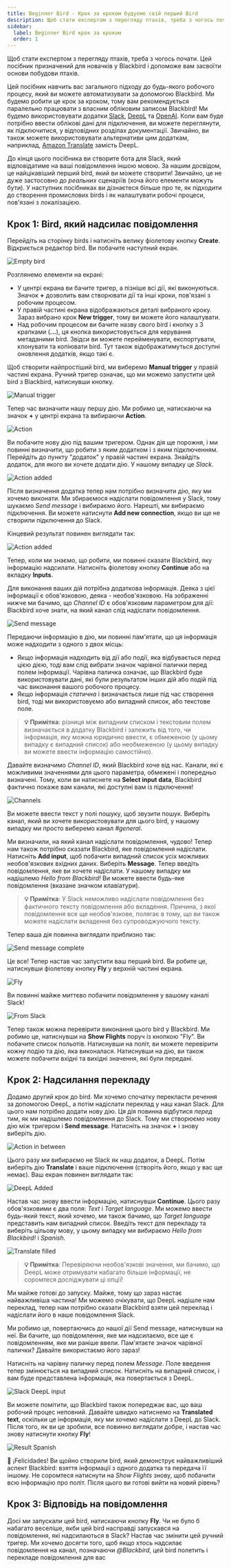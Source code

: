 ```yaml
---
title: Beginner Bird - Крок за кроком будуємо свій перший Bird
description: Щоб стати експертом з перегляду птахів, треба з чогось почати. Цей посібник призначений для новачків у Blackbird і допоможе вам засвоїти основи побудови птахів.
sidebar:
  label: Beginner Bird крок за кроком
  order: 1
---
```


Щоб стати експертом з перегляду птахів, треба з чогось почати. Цей посібник призначений для новачків у Blackbird і допоможе вам засвоїти основи побудови птахів.

Цей посібник навчить вас загального підходу до будь-якого робочого процесу, який ви можете автоматизувати за допомогою Blackbird. Ми будемо робити це крок за кроком, тому вам рекомендується паралельно працювати з власним обліковим записом Blackbird! Ми будемо використовувати додатки [Slack](/blackbird-docs/apps/slack), [DeepL](/blackbird-docs/apps/deepl) та [OpenAI](/blackbird-docs/apps/openai). Коли вам буде потрібно ввести облікові дані для підключення, ви можете переглянути, як підключитися, у відповідних розділах документації. Звичайно, ви також можете використовувати альтернативи цим додаткам, наприклад, [Amazon Translate](/blackbird-docs/apps/amazon-translate) замість DeepL.

До кінця цього посібника ви створите бота для Slack, який відповідатиме на ваші повідомлення іншою мовою. За нашим досвідом, це найцікавіший перший bird, який ви можете створити! Звичайно, це не дуже застосовно до _реальних_ сценаріїв (хоча його елементи можуть бути). У наступних посібниках ви дізнаєтеся більше про те, як підходити до створення промислових birds і як налаштувати робочі процеси, пов'язані з локалізацією.

## Крок 1: Bird, який надсилає повідомлення

Перейдіть на сторінку birds і натисніть велику фіолетову кнопку **Create**. Відкриється редактор bird. Ви побачите наступний екран.

![Empty bird](../../../../assets/guides/beginner-bird/empty.png)

Розглянемо елементи на екрані:

- У центрі екрана ви бачите тригер, а пізніше всі дії, які виконуються. Значок **+** дозволить вам створювати дії та інші кроки, пов'язані з робочим процесом.
- У правій частині екрана відображаються деталі вибраного кроку. Зараз вибрано крок **New trigger**, тому ви можете його налаштувати.
- Над робочим процесом ви бачите назву свого bird і кнопку з 3 крапками (**...**), ця кнопка використовується для керування метаданими bird. Звідси ви можете перейменувати, експортувати, клонувати та копіювати bird. Тут також відображатимуться доступні оновлення додатків, якщо такі є.

Щоб створити найпростіший bird, ми виберемо **Manual trigger** у правій частині екрана. Ручний тригер означає, що ми можемо запустити цей bird з Blackbird, натиснувши кнопку.

![Manual trigger](../../../../assets/guides/beginner-bird/manual_trigger.png)

Тепер час визначити нашу першу дію. Ми робимо це, натискаючи на значок **+** у центрі екрана та вибираючи **Action**.

![Action](../../../../assets/guides/beginner-bird/action.png)

Ви побачите нову дію під вашим тригером. Однак дія ще порожня, і ми повинні визначити, що робити з яким додатком і з яким підключенням.
Перейдіть до пункту "додаток" у правій частині екрана. Знайдіть додаток, для якого ви хочете додати дію. У нашому випадку це _Slack_.

![Action added](../../../../assets/guides/beginner-bird/action_added.png)

Після визначення додатка тепер нам потрібно визначити дію, яку ми хочемо виконати. Ми збираємося надіслати повідомлення у Slack, тому шукаємо _Send message_ і вибираємо його.
Нарешті, ми вибираємо підключення. Ви можете натиснути **Add new connection**, якщо ви ще не створили підключення до Slack.

Кінцевий результат повинен виглядати так:

![Action added](../../../../assets/guides/beginner-bird/action_configured.png)

Тепер, коли ми знаємо, що робити, ми повинні сказати Blackbird, яку інформацію надсилати. Натисніть фіолетову кнопку **Continue** або на вкладку **Inputs**.

Для виконання ваших дій потрібна додаткова інформація. Деяка з цієї інформації є обов'язковою, деяка - необов'язковою. На зображенні нижче ми бачимо, що _Channel ID_ є обов'язковим параметром для дії: Blackbird хоче знати, на який канал слід надіслати повідомлення.

![Send message](../../../../assets/guides/beginner-bird/send_message.png)

Передаючи інформацію в дію, ми повинні пам'ятати, що ця інформація може надходити з одного з двох місць:

- Якщо інформація надходить від дії або події, яка відбувається _перед_ цією дією, тоді вам слід вибрати значок чарівної палички перед полем інформації. Чарівна паличка означає, що Blackbird буде використовувати дані, які були результатом інших дій або подій під час виконання вашого робочого процесу.
- Якщо інформація _статична_ і визначається лише під час створення bird, тоді ми використовуємо або випадний список, або текстове поле.

> **💡 Примітка**: різниця між випадним списком і текстовим полем визначається в додатку Blackbird і залежить від того, чи інформація, яку можна юридично ввести, є обмеженою (у цьому випадку є випадний список) або необмеженою (у цьому випадку ви можете ввести інформацію самостійно).

Давайте визначимо _Channel ID_, який Blackbird хоче від нас. Канали, які є можливими значеннями для цього параметра, обмежені і попередньо визначені. Тому, коли ви натиснете на **Select input data**, Blackbird фактично покаже вам канали, які доступні вам із підключення!

![Channels](../../../../assets/guides/beginner-bird/channels.png)

Ви можете ввести текст у полі пошуку, щоб звузити пошук. Виберіть канал, який ви хочете використовувати для цього bird, у нашому випадку ми просто виберемо канал _#general_.

Ми визначили, на який канал надіслати повідомлення, чудово! Тепер нам також потрібно сказати Blackbird, яке повідомлення надіслати. Натисніть **Add input**, щоб побачити випадний список усіх можливих необов'язкових вхідних даних. Виберіть **Message**. Тепер введіть повідомлення, яке ви хочете надіслати. У нашому випадку ми надішлемо _Hello from Blackbird!_ Ви можете ввести будь-яке повідомлення (вказане значком клавіатури).

> **💡 Примітка**: У Slack неможливо надіслати повідомлення без фактичного тексту повідомлення або вкладення. Причина, з якої повідомлення все ще необов'язкове, полягає в тому, що ви також можете надіслати вкладення без супроводжуючого тексту.

Тепер ваша дія повинна виглядати приблизно так:

![Send message complete](../../../../assets/guides/beginner-bird/send_message_complete.png)

Це все! Тепер настав час запустити ваш перший bird. Ви робите це, натиснувши фіолетову кнопку **Fly** у верхній частині екрана.

![Fly](../../../../assets/guides/beginner-bird/fly.png)

Ви повинні майже миттєво побачити повідомлення у вашому каналі Slack!

![From Slack](../../../../assets/guides/beginner-bird/from_slack.png)

Тепер також можна перевірити виконання цього bird у Blackbird. Ми робимо це, натиснувши на **Show Flights** поруч із кнопкою "Fly". Ви побачите список польотів. Натиснувши на політ, ви можете перевірити кожну подію та дію, яка виконалася. Натиснувши на дію, ви також можете побачити вхідні та вихідні значення, які були передані.

## Крок 2: Надсилання перекладу

Додамо другий крок до bird. Ми хочемо спочатку перекласти речення за допомогою DeepL, а потім надіслати переклад у наш канал Slack. Для цього нам потрібно додати нову дію. Ця дія повинна відбутися _перед_ тим, як ми надішлемо повідомлення до Slack. Тому ми створюємо нову дію між тригером і **Send message**. Натисніть на значок **+** і знову виберіть дію.

![Action in between](../../../../assets/guides/beginner-bird/action_in_between.png)

Цього разу ми вибираємо не Slack як наш додаток, а DeepL. Потім виберіть дію **Translate** і ваше підключення (створіть його, якщо у вас ще немає). Ваш екран повинен виглядати так:

![DeepL Added](../../../../assets/guides/beginner-bird/deepl_added.png)

Настав час знову ввести інформацію, натиснувши **Continue**. Цього разу обов'язковими є два поля: _Text_ і _Target language_. Ми можемо ввести будь-який текст, який хочемо, ми також бачимо, що _Target language_ представить нам випадний список. Введіть текст для перекладу та виберіть цільову мову, у цьому випадку ми вибираємо _Hello from Blackbird!_ і _Spanish_.

![Translate filled](../../../../assets/guides/beginner-bird/translate_filled.png)

> **💡 Примітка**: Перевіряючи необов'язкові значення, ми бачимо, що DeepL може отримувати набагато більше інформації, не соромтеся досліджувати ці опції!

Ми майже готові до запуску. Майже, тому що зараз настає найважливіша частина! Ми можемо очікувати, що DeepL надішле нам переклад, тепер нам потрібно сказати Blackbird взяти цей переклад і надіслати його в наше повідомлення Slack.

Ми робимо це, повертаючись до нашої дії Send message, натиснувши на неї. Ви бачите, що повідомлення, яке ми надсилаємо, все ще є повідомленням, яке ми раніше ввели. Пам'ятаєте значок чарівної палички? Давайте використаємо його зараз!

Натисніть на чарівну паличку перед полем _Message_. Поле введення тепер змінюється на випадний список. Натисніть на випадний список, і вам буде представлена інформація, яка повертається з DeepL.

![Slack DeepL input](../../../../assets/guides/beginner-bird/slack_deepl_input.png)

Ви можете помітити, що Blackbird також попереджає вас, що ваш робочий процес неповний. Давайте швидко натиснемо на **Translated text**, оскільки це інформація, яку ми хочемо надіслати з DeepL до Slack. Після того, як ви це зробили, все повинно виглядати добре, і настав час знову натиснути кнопку **Fly**!

![Result Spanish](../../../../assets/guides/beginner-bird/result_spanish.png)

🥳 ¡Felicidades! Ви щойно створили bird, який демонструє найважливіший аспект Blackbird: взяття інформації з одного додатка та передача її іншому. Не соромтеся натиснути на _Show Flights_ знову, щоб побачити всю інформацію про політ. Після цього ви готові вийти на новий рівень?

## Крок 3: Відповідь на повідомлення

Досі ми запускали цей bird, натискаючи кнопку **Fly**. Чи не було б набагато веселіше, якби цей bird насправді запускався на повідомлення, які надсилаються в Slack?
Настав час змінити цей ручний тригер. Ми хочемо досягти того, щоб якщо хтось надсилає повідомлення на канал, позначаючи _@Blackbird_, цей bird полетить і перекладе повідомлення для вас